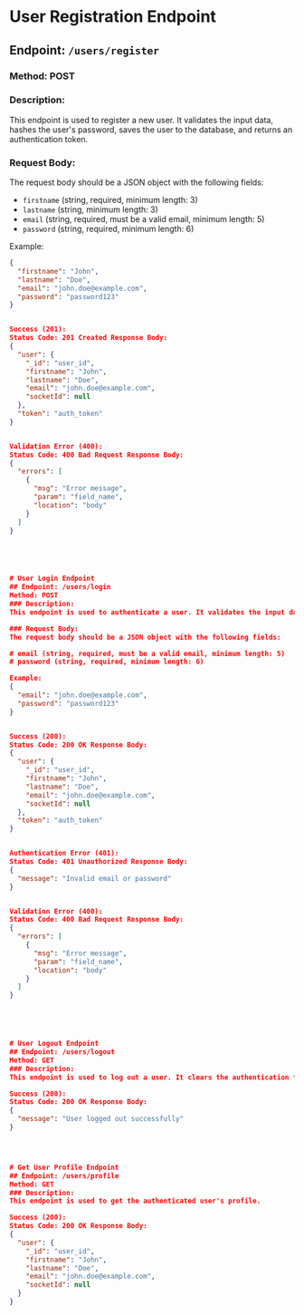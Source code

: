 # User Registration Endpoint

## Endpoint: `/users/register`

### Method: POST

### Description:
This endpoint is used to register a new user. It validates the input data, hashes the user's password, saves the user to the database, and returns an authentication token.

### Request Body:
The request body should be a JSON object with the following fields:

- `firstname` (string, required, minimum length: 3)
- `lastname` (string, minimum length: 3)
- `email` (string, required, must be a valid email, minimum length: 5)
- `password` (string, required, minimum length: 6)

Example:
```json
{
  "firstname": "John",
  "lastname": "Doe",
  "email": "john.doe@example.com",
  "password": "password123"
}


Success (201):
Status Code: 201 Created Response Body:
{
  "user": {
    "_id": "user_id",
    "firstname": "John",
    "lastname": "Doe",
    "email": "john.doe@example.com",
    "socketId": null
  },
  "token": "auth_token"
}


Validation Error (400):
Status Code: 400 Bad Request Response Body:
{
  "errors": [
    {
      "msg": "Error message",
      "param": "field_name",
      "location": "body"
    }
  ]
}





# User Login Endpoint
## Endpoint: /users/login
Method: POST
### Description:
This endpoint is used to authenticate a user. It validates the input data, verifies the user's credentials, and returns an authentication token.

### Request Body:
The request body should be a JSON object with the following fields:

# email (string, required, must be a valid email, minimum length: 5)
# password (string, required, minimum length: 6)

Example:
{
  "email": "john.doe@example.com",
  "password": "password123"
}


Success (200):
Status Code: 200 OK Response Body:
{
  "user": {
    "_id": "user_id",
    "firstname": "John",
    "lastname": "Doe",
    "email": "john.doe@example.com",
    "socketId": null
  },
  "token": "auth_token"
}


Authentication Error (401):
Status Code: 401 Unauthorized Response Body:
{
  "message": "Invalid email or password"
}


Validation Error (400):
Status Code: 400 Bad Request Response Body:
{
  "errors": [
    {
      "msg": "Error message",
      "param": "field_name",
      "location": "body"
    }
  ]
}





# User Logout Endpoint
## Endpoint: /users/logout
Method: GET
### Description:
This endpoint is used to log out a user. It clears the authentication token from cookies and adds the token to a blacklist to prevent further use.

Success (200):
Status Code: 200 OK Response Body:
{
  "message": "User logged out successfully"
}




# Get User Profile Endpoint
## Endpoint: /users/profile
Method: GET
### Description:
This endpoint is used to get the authenticated user's profile.

Success (200):
Status Code: 200 OK Response Body:
{
  "user": {
    "_id": "user_id",
    "firstname": "John",
    "lastname": "Doe",
    "email": "john.doe@example.com",
    "socketId": null
  }
}